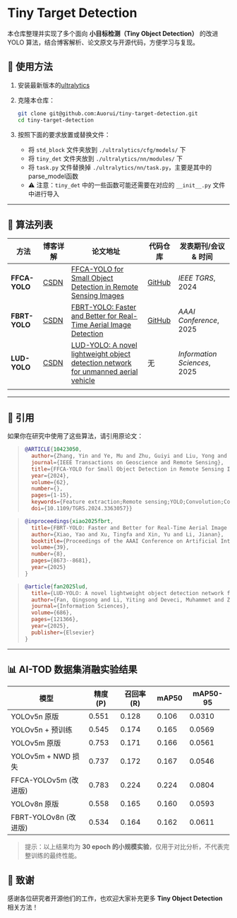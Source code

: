 # Tiny Target Detection

本仓库整理并实现了多个面向 **小目标检测（Tiny Object Detection）** 的改进 YOLO 算法，结合博客解析、论文原文与开源代码，方便学习与复现。

## 🚀 使用方法

1. 安装最新版本的[ultralytics](https://blog.csdn.net/m0_62919535/article/details/151312190)

2. 克隆本仓库：

   ```bash
   git clone git@github.com:Auorui/tiny-target-detection.git
   cd tiny-target-detection
   ```

3. 按照下面的要求放置或替换文件：

   - 将 `std_block` 文件夹放到 `./ultralytics/cfg/models/` 下  
   - 将 `tiny_det` 文件夹放到 `./ultralytics/nn/modules/` 下  
   - 将 `task.py` 文件替换掉 `./ultralytics/nn/task.py`，主要是其中的parse_model函数
   - ⚠️ 注意：`tiny_det` 中的一些函数可能还需要在对应的 `__init__.py` 文件中进行导入

---

## 📌 算法列表

| 方法            | 博客详解                                                                | 论文地址                                                                                                                                                      | 代码仓库                                                  | 发表期刊/会议 & 时间                 |
| ------------- | ------------------------------------------------------------------- | --------------------------------------------------------------------------------------------------------------------------------------------------------- | ----------------------------------------------------- | ---------------------------- |
| **FFCA-YOLO** | [CSDN](https://blog.csdn.net/m0_62919535/article/details/151312190) | [FFCA-YOLO for Small Object Detection in Remote Sensing Images](https://ieeexplore.ieee.org/document/10423050)                                            | [GitHub](https://github.com/yemu1138178251/FFCA-YOLO) | *IEEE TGRS*, 2024            |
| **FBRT-YOLO** | [CSDN](https://blog.csdn.net/m0_62919535/article/details/151573708) | [FBRT-YOLO: Faster and Better for Real-Time Aerial Image Detection](https://arxiv.org/pdf/2504.20670v1)                                                   | [GitHub](https://github.com/galaxy-oss/FCM)           | *AAAI Conference*, 2025      |
| **LUD-YOLO**  | [CSDN](https://blog.csdn.net/m0_62919535/article/details/152164243) | [LUD-YOLO: A novel lightweight object detection network for unmanned aerial vehicle](https://www.sciencedirect.com/science/article/pii/S0020025524012805) | 无                                                     | *Information Sciences*, 2025 |
                                                 |


---

## 📖 引用

如果你在研究中使用了这些算法，请引用原论文：

> ```bibtex
> @ARTICLE{10423050,
>   author={Zhang, Yin and Ye, Mu and Zhu, Guiyi and Liu, Yong and Guo, Pengyu and Yan, Junhua},
>   journal={IEEE Transactions on Geoscience and Remote Sensing}, 
>   title={FFCA-YOLO for Small Object Detection in Remote Sensing Images}, 
>   year={2024},
>   volume={62},
>   number={},
>   pages={1-15},
>   keywords={Feature extraction;Remote sensing;YOLO;Convolution;Context-aware services;Finite element analysis;Detectors;Context information;feature fusion;lightweight network;remote sensing image;small object detection},
>   doi={10.1109/TGRS.2024.3363057}}
> ```

> ```bibtex
> @inproceedings{xiao2025fbrt,
>   title={FBRT-YOLO: Faster and Better for Real-Time Aerial Image Detection},
>   author={Xiao, Yao and Xu, Tingfa and Xin, Yu and Li, Jianan},
>   booktitle={Proceedings of the AAAI Conference on Artificial Intelligence},
>   volume={39},
>   number={8},
>   pages={8673--8681},
>   year={2025}
> }
> ```

> ```bibtex
> @article{fan2025lud,
>   title={LUD-YOLO: A novel lightweight object detection network for unmanned aerial vehicle},
>   author={Fan, Qingsong and Li, Yiting and Deveci, Muhammet and Zhong, Kaiyang and Kadry, Seifedine},
>   journal={Information Sciences},
>   volume={686},
>   pages={121366},
>   year={2025},
>   publisher={Elsevier}
> }
> ```

---

## 📊 AI-TOD 数据集消融实验结果

| 模型                 | 精度 (P) | 召回率 (R) | mAP50 | mAP50-95 |
| ------------------ | ------ | ------- | ----- | -------- |
| YOLOv5n 原版         | 0.551  | 0.128   | 0.106 | 0.0310   |
| YOLOv5n + 预训练      | 0.545  | 0.174   | 0.165 | 0.0569   |
| YOLOv5m 原版         | 0.753  | 0.171   | 0.166 | 0.0561   |
| YOLOv5m + NWD 损失   | 0.737  | 0.172   | 0.167 | 0.0546   |
| FFCA-YOLOv5m (改进版) | 0.783  | 0.224   | 0.224 | 0.0804   |
| YOLOv8n 原版         | 0.558  | 0.165   | 0.160 | 0.0593   |
| FBRT-YOLOv8n (改进版) | 0.534  | 0.164   | 0.162 | 0.0611   |

> 提示：以上结果均为 **30 epoch 的小规模实验**，仅用于对比分析，不代表完整训练的最终性能。

## 🙌 致谢

感谢各位研究者开源他们的工作，也欢迎大家补充更多 **Tiny Object Detection** 相关方法！
